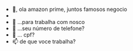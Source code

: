 - 👋, ola amazon prime, juntos famosos negocio
- 
- 👀  ...para trabalha com nosco 
- 🌱  ...seu número de telefone? 
- 💞️ ... cpf?
- 📫 de que voce trabalha?

<!---
josesantana17/josesantana17 is a ✨ special ✨ repository because its `README.md` (this file) appears on your GitHub profile.
You can click the Preview link to take a look at your changes.
--->

